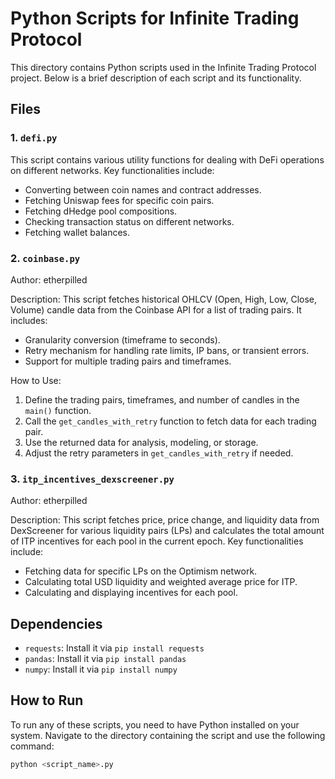 # Python Scripts for Infinite Trading Protocol

This directory contains Python scripts used in the Infinite Trading Protocol project. Below is a brief description of each script and its functionality.

## Files

### 1. `defi.py`

This script contains various utility functions for dealing with DeFi operations on different networks. Key functionalities include:
- Converting between coin names and contract addresses.
- Fetching Uniswap fees for specific coin pairs.
- Fetching dHedge pool compositions.
- Checking transaction status on different networks.
- Fetching wallet balances.

### 2. `coinbase.py`

Author: etherpilled

Description:
This script fetches historical OHLCV (Open, High, Low, Close, Volume) candle data from the Coinbase API for a list of trading pairs. It includes:
- Granularity conversion (timeframe to seconds).
- Retry mechanism for handling rate limits, IP bans, or transient errors.
- Support for multiple trading pairs and timeframes.

How to Use:
1. Define the trading pairs, timeframes, and number of candles in the `main()` function.
2. Call the `get_candles_with_retry` function to fetch data for each trading pair.
3. Use the returned data for analysis, modeling, or storage.
4. Adjust the retry parameters in `get_candles_with_retry` if needed.

### 3. `itp_incentives_dexscreener.py`

Author: etherpilled

Description:
This script fetches price, price change, and liquidity data from DexScreener for various liquidity pairs (LPs) and calculates the total amount of ITP incentives for each pool in the current epoch. Key functionalities include:
- Fetching data for specific LPs on the Optimism network.
- Calculating total USD liquidity and weighted average price for ITP.
- Calculating and displaying incentives for each pool.

## Dependencies

- `requests`: Install it via `pip install requests`
- `pandas`: Install it via `pip install pandas`
- `numpy`: Install it via `pip install numpy`

## How to Run

To run any of these scripts, you need to have Python installed on your system. Navigate to the directory containing the script and use the following command:

```sh
python <script_name>.py
